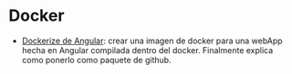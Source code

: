 # Docker

- [Dockerize de Angular](https://medium.com/better-programming/7-steps-to-dockerize-your-angular-9-app-with-nginx-915f0f5acac): crear una imagen de docker para una webApp hecha en Angular compilada dentro del docker. Finalmente explica como ponerlo como paquete de github.
